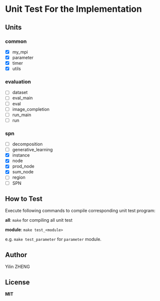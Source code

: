 # Unit Test For the Implementation

## Units

### common

- [x] my_mpi
- [x] parameter
- [x] timer
- [x] utils

### evaluation

- [ ] dataset
- [ ] eval_main
- [ ] eval
- [ ] image_completion
- [ ] run_main
- [ ] run

### spn

- [ ] decomposition
- [ ] generative_learning
- [x] instance
- [x] node
- [x] prod_node
- [x] sum_node
- [ ] region
- [ ] SPN

## How to Test

Execute following commands to compile corresponding unit test program:

**all**: `make` for compiling all unit test

**module**: `make test_<module>`

e.g. `make test_parameter` for `parameter` module.

## Author

Yilin ZHENG

## License

**MIT**
